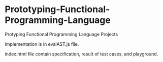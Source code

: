 # Prototyping-Functional-Programming-Language
Protyping Functional Programming Language Projects

Implementation is in evalAST.js file.

index.html file contain specification, result of test cases, and playground. 